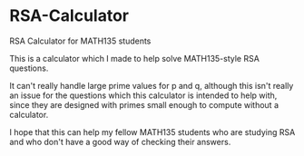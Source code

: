 # RSA-Calculator
RSA Calculator for MATH135 students

This is a calculator which I made to help solve MATH135-style RSA questions.

It can't really handle large prime values for p and q, although this isn't really an issue for the questions which this calculator is intended to 
help with, since they are designed with primes small enough to compute without a calculator.

I hope that this can help my fellow MATH135 students who are studying RSA and who don't have a good way of checking their answers.
